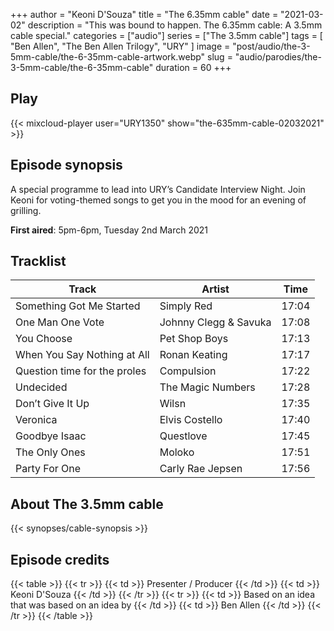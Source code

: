 +++
author = "Keoni D'Souza"
title = "The 6.35mm cable"
date = "2021-03-02"
description = "This was bound to happen. The 6.35mm cable: A 3.5mm cable special."
categories = ["audio"]
series = ["The 3.5mm cable"]
tags = [
    "Ben Allen",
    "The Ben Allen Trilogy",
    "URY"
]
image = "post/audio/the-3-5mm-cable/the-6-35mm-cable-artwork.webp"
slug = "audio/parodies/the-3-5mm-cable/the-6-35mm-cable"
duration = 60
+++

## Play

{{< mixcloud-player user="URY1350" show="the-635mm-cable-02032021" >}}

## Episode synopsis

A special programme to lead into URY’s Candidate Interview Night. Join Keoni for voting-themed songs to get you in the mood for an evening of grilling.

**First aired**: 5pm-6pm, Tuesday 2nd March 2021

## Tracklist

| Track                        | Artist                | Time  |
|------------------------------|-----------------------|-------|
| Something Got Me Started     | Simply Red            | 17:04 |
| One Man One Vote             | Johnny Clegg & Savuka | 17:08 |
| You Choose                   | Pet Shop Boys         | 17:13 |
| When You Say Nothing at All  | Ronan Keating         | 17:17 |
| Question time for the proles | Compulsion            | 17:22 |
| Undecided                    | The Magic Numbers     | 17:28 |
| Don’t Give It Up             | Wilsn                 | 17:35 |
| Veronica                     | Elvis Costello        | 17:40 |
| Goodbye Isaac                | Questlove             | 17:45 |
| The Only Ones                | Moloko                | 17:51 |
| Party For One                | Carly Rae Jepsen      | 17:56 |

## About The 3.5mm cable

{{< synopses/cable-synopsis >}}

## Episode credits

{{< table >}}
    {{< tr >}}
        {{< td >}}
            Presenter / Producer
        {{< /td >}}
        {{< td >}}
            Keoni D'Souza
        {{< /td >}}
    {{< /tr >}}
    {{< tr >}}
        {{< td >}}
            Based on an idea that was based on an idea by
        {{< /td >}}
        {{< td >}}
            Ben Allen
        {{< /td >}}
    {{< /tr >}}
{{< /table >}}